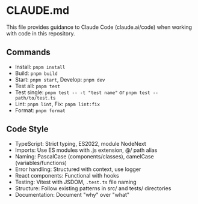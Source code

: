 # CLAUDE.md

This file provides guidance to Claude Code (claude.ai/code) when working with code in this repository.

## Commands
- Install: `pnpm install`
- Build: `pnpm build`
- Start: `pnpm start`, Develop: `pnpm dev` 
- Test all: `pnpm test`
- Test single: `pnpm test -- -t "test name"` or `pnpm test -- path/to/test.ts`
- Lint: `pnpm lint`, Fix: `pnpm lint:fix`
- Format: `pnpm format`

## Code Style
- TypeScript: Strict typing, ES2022, module NodeNext
- Imports: Use ES modules with .js extension, @/ path alias
- Naming: PascalCase (components/classes), camelCase (variables/functions)
- Error handling: Structured with context, use logger
- React components: Functional with hooks
- Testing: Vitest with JSDOM, `.test.ts` file naming
- Structure: Follow existing patterns in src/ and tests/ directories
- Documentation: Document "why" over "what"